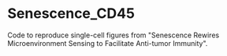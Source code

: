 # Senescence_CD45

Code to reproduce single-cell figures from "Senescence Rewires Microenvironment Sensing to Facilitate Anti-tumor Immunity".
